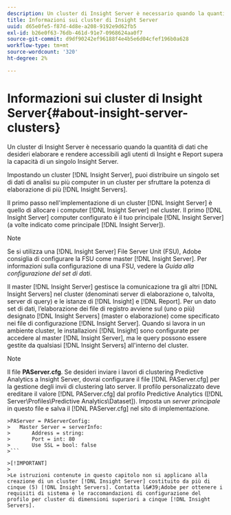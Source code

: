 ```yaml
---
description: Un cluster di Insight Server è necessario quando la quantità di dati che desideri elaborare e rendere accessibili agli utenti di Insight e Report supera la capacità di un singolo Insight Server.
title: Informazioni sui cluster di Insight Server
uuid: d65e0fe5-f87d-4d8e-a208-9192e9d62fb5
exl-id: b26e0f63-76db-461d-91e7-0968624aa0f7
source-git-commit: d9df90242ef96188f4e4b5e6d04cfef196b0a628
workflow-type: tm+mt
source-wordcount: '320'
ht-degree: 2%

---
```


# Informazioni sui cluster di Insight Server{#about-insight-server-clusters}

Un cluster di Insight Server è necessario quando la quantità di dati che desideri elaborare e rendere accessibili agli utenti di Insight e Report supera la capacità di un singolo Insight Server.

Impostando un cluster [!DNL Insight Server], puoi distribuire un singolo set di dati di analisi su più computer in un cluster per sfruttare la potenza di elaborazione di più [!DNL Insight Servers].

Il primo passo nell&#39;implementazione di un cluster [!DNL Insight Server] è quello di allocare i computer [!DNL Insight Server] nel cluster. Il primo [!DNL Insight Server] computer configurato è il tuo principale [!DNL Insight Server] (a volte indicato come principale [!DNL Insight Server]).

>[!NOTE]
>
>Se si utilizza una [!DNL Insight Server] File Server Unit (FSU), Adobe consiglia di configurare la FSU come master [!DNL Insight Server]. Per informazioni sulla configurazione di una FSU, vedere la *Guida alla configurazione del set di dati*.

Il master [!DNL Insight Server] gestisce la comunicazione tra gli altri [!DNL Insight Servers] nel cluster (denominati server di elaborazione o, talvolta, server di query) e le istanze di [!DNL Insight] e [!DNL Report]. Per un dato set di dati, l’elaborazione dei file di registro avviene sul (uno o più) designato [!DNL Insight Servers] (master o elaborazione) come specificato nei file di configurazione [!DNL Insight Server]. Quando si lavora in un ambiente cluster, le installazioni [!DNL Insight] sono configurate per accedere al master [!DNL Insight Server], ma le query possono essere gestite da qualsiasi [!DNL Insight Servers] all&#39;interno del cluster.

>[!NOTE]
>
>Il file **PAServer.cfg**. Se desideri inviare i lavori di clustering Predictive Analytics a Insight Server, dovrai configurare il file [!DNL PAServer.cfg] per la gestione degli invii di clustering lato server. Il profilo personalizzato deve ereditare il valore [!DNL PAServer.cfg] dal profilo Predictive Analytics ([!DNL Server\Profiles\Predictive Analytics\Dataset]). Imposta un *server principale* in questo file e salva il [!DNL PAServer.cfg] nel sito di implementazione.
>
>
```
>PAServer = PAServerConfig: 
>   Master Server = serverInfo: 
>       Address = string: 
>       Port = int: 80
>       Use SSL = bool: false
>```

>[!IMPORTANT]
>
>Le istruzioni contenute in questo capitolo non si applicano alla creazione di un cluster [!DNL Insight Server] costituito da più di cinque (5) [!DNL Insight Servers]. Contatta l&#39;Adobe per ottenere i requisiti di sistema e le raccomandazioni di configurazione del profilo per cluster di dimensioni superiori a cinque [!DNL Insight Servers].

